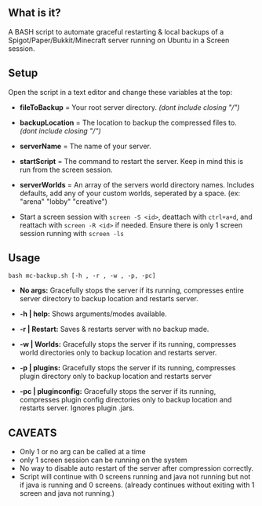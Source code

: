 ## What is it?
A BASH script to automate graceful restarting & local backups of a Spigot/Paper/Bukkit/Minecraft server running on Ubuntu in a Screen session.

## Setup   
Open the script in a text editor and change these variables at the top:  

- **fileToBackup** = Your root server directory. *(dont include closing "/")*  

- **backupLocation** = The location to backup the compressed files to. *(dont include closing "/")*   

- **serverName** = The name of your server.  

- **startScript** = The command to restart the server. Keep in mind this is run from the screen session.  

- **serverWorlds** = An array of the servers world directory names. Includes defaults, add any of your custom worlds, seperated by a space. (ex: "arena" "lobby" "creative")  

- Start a screen session with ``screen -S <id>``, deattach with ``ctrl+a+d``, and reattach with ``screen -R <id>`` if needed. Ensure there is only 1 screen session running with ``screen -ls`` 

## Usage  

``bash mc-backup.sh [-h , -r , -w , -p, -pc] ``

- **No args:** Gracefully stops the server if its running, compresses entire server directory to backup location and restarts server.  

- **-h | help:** Shows arguments/modes available.   

- **-r | Restart:** Saves & restarts server with no backup made.  

- **-w | Worlds:** Gracefully stops the server if its running, compresses world directories only to backup location and restarts server.   

- **-p | plugins:** Gracefully stops the server if its running, compresses plugin directory only to backup location and restarts server   

- **-pc | pluginconfig:** Gracefully stops the server if its running, compresses plugin config directories only to backup location and restarts server. Ignores plugin .jars.  

## CAVEATS
- Only 1 or no arg can be called at a time
- only 1 screen session can be running on the system
- No way to disable auto restart of the server after compression correctly.
- Script will continue with 0 screens running and java not running but not if java is running and 0 screens. (already continues without exiting with 1 screen and java not running.) 
